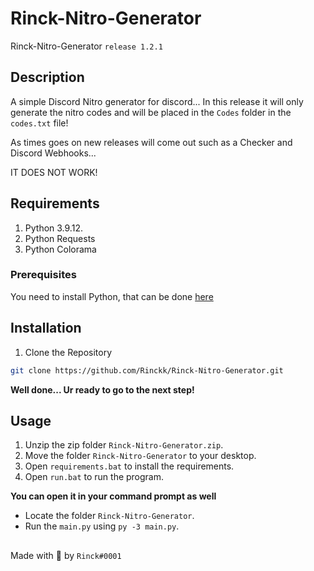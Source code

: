 # Rinck-Nitro-Generator
Rinck-Nitro-Generator `release 1.2.1`

## Description
A simple Discord Nitro generator for discord... In this release it will only generate the nitro codes and will be placed in the `Codes` folder in the `codes.txt` file!

As times goes on new releases will come out such as a Checker and Discord Webhooks...

IT DOES NOT WORK!

## Requirements
 1. Python 3.9.12.
 2. Python Requests
 3. Python Colorama

### Prerequisites
You need to install Python, that can be done [here](https://www.python.org)

## Installation
  1. Clone the Repository
  ```sh 
  git clone https://github.com/Rinckk/Rinck-Nitro-Generator.git
  ```
  
  **Well done... Ur ready to go to the next step!**

## Usage
1. Unzip the zip folder `Rinck-Nitro-Generator.zip`.
2. Move the folder `Rinck-Nitro-Generator` to your desktop.
3. Open `requirements.bat` to install the requirements.
4. Open `run.bat` to run the program.

**You can open it in your command prompt as well**
- Locate the folder `Rinck-Nitro-Generator`.
- Run the `main.py` using `py -3 main.py`.

##
Made with :sparkling_heart: by `Rinck#0001`
